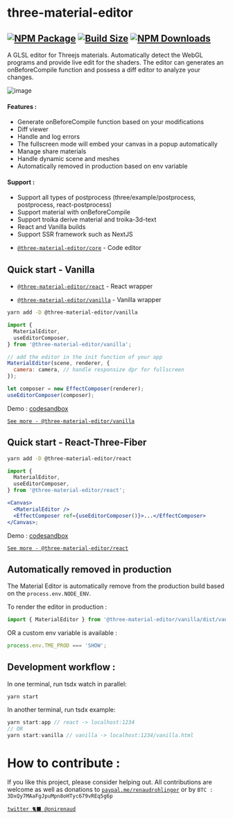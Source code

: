 # three-material-editor

## [![NPM Package][npm]][npm-url] [![Build Size][build-size]][build-size-url] [![NPM Downloads][npm-downloads]][npmtrends-url]

A GLSL editor for Threejs materials. Automatically detect the WebGL programs and provide live edit for the shaders.
The editor can generates an onBeforeCompile function and possess a diff editor to analyze your changes.

![image](https://user-images.githubusercontent.com/15867665/106269312-b2778000-626f-11eb-906f-6def286e6c52.png)

#### Features :

- Generate onBeforeCompile function based on your modifications
- Diff viewer
- Handle and log errors
- The fullscreen mode will embed your canvas in a popup automatically
- Manage share materials
- Handle dynamic scene and meshes
- Automatically removed in production based on env variable

#### Support :

- Support all types of postprocess (three/example/postprocess, postprocess, react-postprocess)
- Support material with onBeforeCompile
- Support troika derive material and troika-3d-text
- React and Vanilla builds
- Support SSR framework such as NextJS

* [`@three-material-editor/core`](https://github.com/RenaudRohlinger/three-material-editor/tree/main/packages/core) - Code editor

## Quick start - Vanilla

- [`@three-material-editor/react`](https://github.com/RenaudRohlinger/three-material-editor/tree/main/packages/react) - React wrapper

- [`@three-material-editor/vanilla`](https://github.com/RenaudRohlinger/three-material-editor/tree/main/packages/vanilla) - Vanilla wrapper

```sh
yarn add -D @three-material-editor/vanilla
```

```jsx
import {
  MaterialEditor,
  useEditorComposer,
} from '@three-material-editor/vanilla';

// add the editor in the init function of your app
MaterialEditor(scene, renderer, {
  camera: camera, // handle responsize dpr for fullscreen
});

let composer = new EffectComposer(renderer);
useEditorComposer(composer);
```

Demo : [codesandbox](https://codesandbox.io/s/three-material-editorvanilla-l55jn)

[`See more - @three-material-editor/vanilla`](https://github.com/RenaudRohlinger/three-material-editor/tree/main/packages/vanilla)

## Quick start - React-Three-Fiber

```sh
yarn add -D @three-material-editor/react
```

```jsx
import {
  MaterialEditor,
  useEditorComposer,
} from '@three-material-editor/react';

<Canvas>
  <MaterialEditor />
  <EffectComposer ref={useEditorComposer()}>...</EffectComposer>
</Canvas>;
```

Demo : [codesandbox](https://codesandbox.io/s/three-material-editorreact-z59h4)

[`See more - @three-material-editor/react`](https://github.com/RenaudRohlinger/three-material-editor/tree/main/packages/react)

## Automatically removed in production

The Material Editor is automatically remove from the production build based on the `process.env.NODE_ENV`.

To render the editor in production :

```jsx
import { MaterialEditor } from '@three-material-editor/vanilla/dist/vanilla.cjs.development';
```

OR a custom env variable is available :

```jsx
process.env.TME_PROD === 'SHOW';
```

## Development workflow :

In one terminal, run tsdx watch in parallel:

`yarn start`

In another terminal, run tsdx example:

```jsx
yarn start:app // react -> localhost:1234
// OR
yarn start:vanilla // vanilla -> localhost:1234/vanilla.html
```

# How to contribute :

If you like this project, please consider helping out. All contributions are welcome as well as donations to [`paypal.me/renaudrohlinger`](https://www.paypal.me/renaudrohlinger) or by `BTC : 3DxQy7MAaFgJpuMpn8oHTyc679vREq5g6p`

[npm]: https://img.shields.io/npm/v/@three-material-editor/core
[npm-url]: https://www.npmjs.com/package/@three-material-editor/core
[build-size]: https://badgen.net/bundlephobia/minzip/@three-material-editor/core
[build-size-url]: https://bundlephobia.com/result?p=@three-material-editor/core
[npm-downloads]: https://img.shields.io/npm/dw/@three-material-editor/core
[npmtrends-url]: https://www.npmtrends.com/@three-material-editor/core

[`twitter 🐈‍⬛ @onirenaud`](https://twitter.com/onirenaud)
